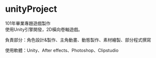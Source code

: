 # unityProject
101年畢業專題遊戲製作  
使用Unity引擎開發，2D橫向卷軸遊戲。  

負責部分：角色設計&製作、主角動畫、動態製作、素材繪製、部分程式撰寫  

使用軟體：Unity、After effects、Photoshop、Clipstudio
